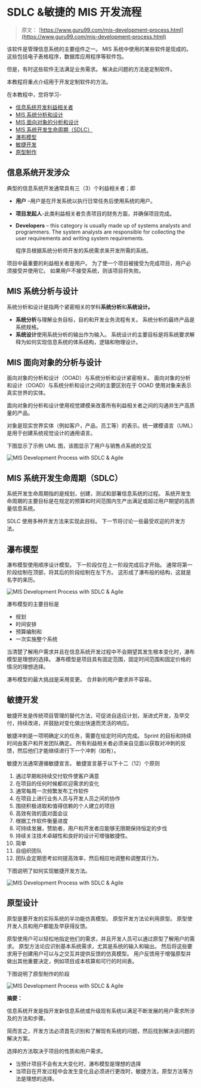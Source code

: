 # SDLC &敏捷的 MIS 开发流程

> 原文： [https://www.guru99.com/mis-development-process.html](https://www.guru99.com/mis-development-process.html)

该软件是管理信息系统的主要组件之一。 MIS 系统中使用的某些软件是现成的。 这些包括电子表格程序，数据库应用程序等软件包。

但是，有时这些软件无法满足业务需求。 解决此问题的方法是定制软件。

本教程将重点介绍用于开发定制软件的方法。

在本教程中，您将学习-

*   [信息系统开发利益相关者](#1)
*   [MIS 系统分析和设计](#2)
*   [MIS 面向对象的分析和设计](#3)
*   [MIS 系统开发生命周期（SDLC）](#4)
*   [瀑布模型](#5)
*   [敏捷开发](#6)
*   [原型制作](#7)

## 信息系统开发涉众

典型的信息系统开发通常具有三（3）个利益相关者；即

*   **用户** –用户是在开发系统以执行日常任务后使用系统的用户。
*   **项目发起人**-此类利益相关者负责项目的财务方面，并确保项目完成。
*   **Developers** – this category is usually made up of systems analysts and programmers. The system analysts are responsible for collecting the user requirements and writing system requirements.

    程序员根据系统分析师开发的系统需求来开发所需的系统。

项目中最重要的利益相关者是用户。 为了使一个项目被接受为完成项目，用户必须接受并使用它。 如果用户不接受系统，则该项目将失败。

## MIS 系统分析与设计

系统分析和设计是指两个紧密相关的学科**系统分析**和**系统设计。**

*   **系统分析**与理解业务目标，目的和开发业务流程有关。 系统分析的最终产品是系统规格。
*   **系统设计**使用系统分析的输出作为输入。 系统设计的主要目标是将系统要求解释为如何实现信息系统的体系结构，逻辑和物理设计。

## MIS 面向对象的分析与设计

面向对象的分析和设计（OOAD）与系统分析和设计紧密相关。 面向对象的分析和设计（OOAD）与系统分析和设计之间的主要区别在于 OOAD 使用对象来表示真实世界的实体。

面向对象的分析和设计使用视觉建模来改善所有利益相关者之间的沟通并生产高质量的产品。

对象是现实世界实体（例如客户，产品，员工等）的表示。统一建模语言（UML）是用于创建系统视觉设计的通用语言。

下图显示了示例 UML 图，该图显示了用户与销售点系统的交互

![MIS Development Process with SDLC & Agile](img/5544543a2a76bd7277446dd9afb2fa10.png)

## MIS 系统开发生命周期（SDLC）

系统开发生命周期指的是规划，创建，测试和部署信息系统的过程。 系统开发生命周期的主要目标是在规定的预算和时间范围内生产出满足或超过用户期望的高质量信息系统。

SDLC 使用多种开发方法来实现此目标。 下一节将讨论一些最受欢迎的开发方法。

## 瀑布模型

瀑布模型使用顺序设计模型。 下一阶段仅在上一阶段完成后才开始。 通常将第一阶段绘制在顶部，将其后的阶段绘制在左下方。 这形成了瀑布般的结构，这就是名字的来历。

![MIS Development Process with SDLC & Agile](img/0dd39553ce9de22ff1800a885d4ab10d.png)

瀑布模型的主要目标是

*   规划
*   时间安排
*   预算编制和
*   一次实施整个系统

当清楚了解用户需求并且在信息系统开发过程中不会期望其发生根本变化时，瀑布模型是理想的选择。 瀑布模型是项目具有固定范围，固定时间范围和固定价格的情况的理想选择。

瀑布模型的最大挑战是采用变更。 合并新的用户要求并不容易。

## 敏捷开发

敏捷开发是传统项目管理的替代方法，可促进自适应计划，渐进式开发，及早交付，持续改进，并鼓励对变化做出快速而灵活的响应。

敏捷冲刺是一项明确定义的任务，需要在给定时间内完成。 Sprint 的目标和持续时间由客户和开发团队确定。 所有利益相关者必须亲自见面以获取对冲刺的反馈，然后他们才能继续进行下一个冲刺（如有）。

敏捷方法通常遵循敏捷宣言。 敏捷宣言基于以下十二（12）个原则

1.  通过早期和持续交付软件使客户满意
2.  在项目的任何时候都欢迎需求的变化
3.  通常每周一次频繁发布工作软件
4.  在项目上进行业务人员与开发人员之间的协作
5.  围绕积极进取和值得信赖的个人建立的项目
6.  高效有效的面对面会议
7.  根据工作软件衡量进度
8.  可持续发展，赞助者，用户和开发者应能够无限期保持恒定的步伐
9.  持续关注技术卓越性和良好的设计可增强敏捷性。
10.  简单
11.  自组织团队
12.  团队会定期思考如何提高效率，然后相应地调整和调整其行为。

下图说明了如何实现敏捷开发方法。

![MIS Development Process with SDLC & Agile](img/8b2cf764120cd84ca0f4eb0ae60df245.png)

## 原型设计

原型是要开发的实际系统的半功能仿真模型。 原型开发方法论利用原型。 原型使开发人员和用户都能及早获得反馈。

原型使用户可以轻松地指定他们的需求，并且开发人员可以通过原型了解用户的需求。 原型方法论应识别基本系统需求，尤其是系统的输入和输出。 然后将这些要求用于创建用户可以与之交互并提供反馈的仿真模型。 用户反馈用于增强原型并做出其他重要决定，例如项目成本核算和可行的时间表。

下图说明了原型制作的阶段

![MIS Development Process with SDLC & Agile](img/89803ab5a920ec9e282388054b93bfca.png)

**摘要：**

信息系统开发是指开发新信息系统或升级现有系统以满足不断发展的用户需求所涉及的方法和步骤。

简而言之，开发方法必须首先识别和了解现有系统的问题，然后找到解决该问题的解决方案。

选择的方法取决于项目的性质和用户需求。

*   当预计项目不会有太大变化时，瀑布模型是理想的选择
*   当项目在开发过程中会发生变化且必须进行更改时，敏捷方法，原型方法等方法是理想的选择。